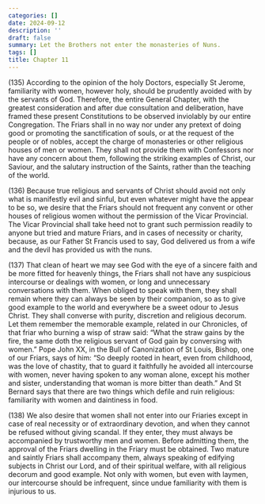```yaml
---
categories: []
date: 2024-09-12
description: ''
draft: false
summary: Let the Brothers not enter the monasteries of Nuns.
tags: []
title: Chapter 11
---
```





(135) According to the opinion of the holy Doctors, especially St Jerome, familiarity with women, however holy, should be prudently avoided with by the servants of God. Therefore, the entire General Chapter, with the greatest consideration and after due consultation and deliberation, have framed these present Constitutions to be observed inviolably by our entire Congregation. The Friars shall in no way nor under any pretext of doing good or promoting the sanctification of souls, or at the request of the people or of nobles, accept the charge of monasteries or other religious houses of men or women. They shall not provide them with Confessors nor have any concern about them, following the striking examples of Christ, our Saviour, and the salutary instruction of the Saints, rather than the teaching of the world.

(136) Because true religious and servants of Christ should avoid not only what is manifestly evil and sinful, but even whatever might have the appear to be so, we desire that the Friars should not frequent any convent or other houses of religious women without the permission of the Vicar Provincial. The Vicar Provincial shall take heed not to grant such permission readily to anyone but tried and mature Friars, and in cases of necessity or charity, because, as our Father St Francis used to say, God delivered us from a wife and the devil has provided us with the nuns.

(137) That clean of heart we may see God with the eye of a sincere faith and be more fitted for heavenly things, the Friars shall not have any suspicious intercourse or dealings with women, or long and unnecessary conversations with them. When obliged to speak with them, they shall remain where they can always be seen by their companion, so as to give good example to the world and everywhere be a sweet odour to Jesus Christ. They shall converse with purity, discretion and religious decorum. Let them remember the memorable example, related in our Chronicles, of that friar who burning a wisp of straw said: “What the straw gains by the fire, the same doth the religious servant of God gain by conversing with women.” Pope John XX, in the Bull of Canonization of St Louis, Bishop, one of our Friars, says of him: “So deeply rooted in heart, even from childhood, was the love of chastity, that to guard it faithfully he avoided all intercourse with women, never having spoken to any woman alone, except his mother and sister, understanding that woman is more bitter than death.” And St Bernard says that there are two things which defile and ruin religious: familiarity with women and daintiness in food.

(138) We also desire that women shall not enter into our Friaries except in case of real necessity or of extraordinary devotion, and when they cannot be refused without giving scandal. If they enter, they must always be accompanied by trustworthy men and women. Before admitting them, the approval of the Friars dwelling in the Friary must be obtained. Two mature and saintly Friars shall accompany them, always speaking of edifying subjects in Christ our Lord, and of their spiritual welfare, with all religious decorum and good example. Not only with women, but even with laymen, our intercourse should be infrequent, since undue familiarity with them is injurious to us.

